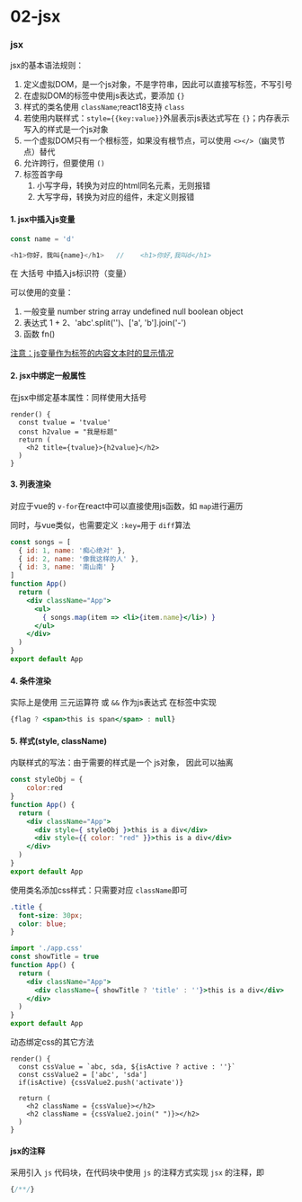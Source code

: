 # 02-jsx

### jsx


jsx的基本语法规则：

1. 定义虚拟DOM，是一个js对象，不是字符串，因此可以直接写标签，不写引号
2. 在虚拟DOM的标签中使用js表达式，要添加 `{}`
3. 样式的类名使用 `className`;react18支持 `class`
4. 若使用内联样式：`style={{key:value}}`外层表示js表达式写在 `{}`；内存表示写入的样式是一个js对象
5. 一个虚拟DOM只有一个根标签，如果没有根节点，可以使用 `<></>`（幽灵节点）替代
6. 允许跨行，但要使用 `()`
7. 标签首字母
   1. 小写字母，转换为对应的html同名元素，无则报错
   2. 大写字母，转换为对应的组件，未定义则报错

#### 1. jsx中插入js变量

```javascript
const name = 'd'

<h1>你好，我叫{name}</h1>   //    <h1>你好,我叫d</h1>
```

在 大括号 中插入js标识符（变量）

可以使用的变量：

1. 一般变量 number string array undefined null boolean object
2. 表达式 1 + 2、'abc'.split('')、['a', 'b'].join('-')
3. 函数 fn()

[注意：js变量作为标签的内容文本时的显示情况](./04-补充.md)

#### 2. jsx中绑定一般属性

在jsx中绑定基本属性：同样使用大括号

```
render() {
  const tvalue = 'tvalue'
  const h2value = "我是标题"
  return (
    <h2 title={tvalue}>{h2value}</h2>
  )
}
```

#### 3. 列表渲染

对应于vue的 `v-for`在react中可以直接使用js函数，如 `map`进行遍历

同时，与vue类似，也需要定义 `:key=`用于 `diff`算法

```jsx
const songs = [
  { id: 1, name: '痴心绝对' },
  { id: 2, name: '像我这样的人' },
  { id: 3, name: '南山南' }
]
function App()
  return (
    <div className="App">
      <ul>
        { songs.map(item => <li>{item.name}</li>) }
      </ul>
    </div>
  )
}
export default App
```

#### 4. 条件渲染

实际上是使用 三元运算符 或 `&&` 作为js表达式 在标签中实现

```jsx
{flag ? <span>this is span</span> : null}
```

#### 5. 样式(style, className)

内联样式的写法：由于需要的样式是一个 js对象， 因此可以抽离

```jsx
const styleObj = {
    color:red
}
function App() {
  return (
    <div className="App">
      <div style={ styleObj }>this is a div</div>
      <div style={{ color: "red" }}>this is a div</div>
    </div>
  )
}
export default App
```

使用类名添加css样式：只需要对应 `className`即可

```css
.title {
  font-size: 30px;
  color: blue;
}
```

```jsx
import './app.css'
const showTitle = true
function App() {
  return (
    <div className="App">
      <div className={ showTitle ? 'title' : ''}>this is a div</div>
    </div>
  )
}
export default App
```

动态绑定css的其它方法

```
render() {
  const cssValue = `abc, sda, ${isActive ? active : ''}`
  const cssValue2 = ['abc', 'sda']
  if(isActive) {cssValue2.push('activate')}

  return (
    <h2 className = {cssValue}></h2>
    <h2 className = {cssValue2.join(" ")}></h2>
  )
}
```


#### jsx的注释

采用引入 `js` 代码块，在代码块中使用 `js` 的注释方式实现 `jsx` 的注释，即

```jsx
{/**/}
```
